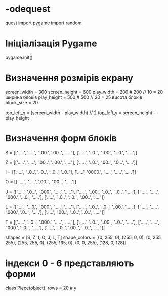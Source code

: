 # -odequest
quest
import pygame
import random

# Ініціалізація Pygame
pygame.init()

# Визначення розмірів екрану
screen_width = 300
screen_height = 600
play_width = 200  # 200 // 10 = 20 ширина блоків
play_height = 500  # 500 // 20 = 25 висота блоків
block_size = 20

top_left_x = (screen_width - play_width) // 2
top_left_y = screen_height - play_height

# Визначення форм блоків
S = [['.....',
      '.....',
      '..00.',
      '.00..',
      '.....'],
     ['.....',
      '..0..',
      '..00.',
      '...0.',
      '.....']]

Z = [['.....',
      '.....',
      '.00..',
      '..00.',
      '.....'],
     ['.....',
      '..0..',
      '.00..',
      '.0...',
      '.....']]

I = [['.....',
      '..0..',
      '..0..',
      '..0..',
      '..0..'],
     ['.....',
      '0000.',
      '.....',
      '.....',
      '.....']]

O = [['.....',
      '.....',
      '.00..',
      '.00..',
      '.....']]

J = [['.....',
      '.0...',
      '.000.',
      '.....',
      '.....'],
     ['.....',
      '..00.',
      '..0..',
      '..0..',
      '.....'],
     ['.....',
      '.....',
      '.000.',
      '...0.',
      '.....'],
     ['.....',
      '..0..',
      '..0..',
      '.00..',
      '.....']]

L = [['.....',
      '...0.',
      '.000.',
      '.....',
      '.....'],
     ['.....',
      '..0..',
      '..0..',
      '..00.',
      '.....'],
     ['.....',
      '.....',
      '.000.',
      '.0...',
      '.....'],
     ['.....',
      '.00..',
      '..0..',
      '..0..',
      '.....']]

T = [['.....',
      '..0..',
      '.000.',
      '.....',
      '.....'],
     ['.....',
      '..0..',
      '..00.',
      '..0..',
      '.....'],
     ['.....',
      '.....',
      '.000.',
      '..0..',
      '.....'],
     ['.....',
      '..0..',
      '.00..',
      '..0..',
      '.....']]

shapes = [S, Z, I, O, J, L, T]
shape_colors = [(0, 255, 0), (255, 0, 0), (0, 255, 255), (255, 255, 0), (255, 165, 0), (0, 0, 255), (128, 0, 128)]
# індекси 0 - 6 представляють форми

class Piece(object):
    rows = 20  # y
   
